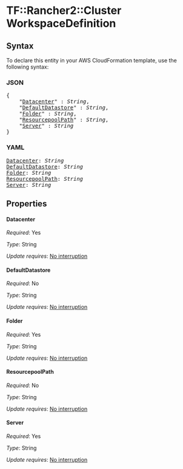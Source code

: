 # TF::Rancher2::Cluster WorkspaceDefinition

## Syntax

To declare this entity in your AWS CloudFormation template, use the following syntax:

### JSON

<pre>
{
    "<a href="#datacenter" title="Datacenter">Datacenter</a>" : <i>String</i>,
    "<a href="#defaultdatastore" title="DefaultDatastore">DefaultDatastore</a>" : <i>String</i>,
    "<a href="#folder" title="Folder">Folder</a>" : <i>String</i>,
    "<a href="#resourcepoolpath" title="ResourcepoolPath">ResourcepoolPath</a>" : <i>String</i>,
    "<a href="#server" title="Server">Server</a>" : <i>String</i>
}
</pre>

### YAML

<pre>
<a href="#datacenter" title="Datacenter">Datacenter</a>: <i>String</i>
<a href="#defaultdatastore" title="DefaultDatastore">DefaultDatastore</a>: <i>String</i>
<a href="#folder" title="Folder">Folder</a>: <i>String</i>
<a href="#resourcepoolpath" title="ResourcepoolPath">ResourcepoolPath</a>: <i>String</i>
<a href="#server" title="Server">Server</a>: <i>String</i>
</pre>

## Properties

#### Datacenter

_Required_: Yes

_Type_: String

_Update requires_: [No interruption](https://docs.aws.amazon.com/AWSCloudFormation/latest/UserGuide/using-cfn-updating-stacks-update-behaviors.html#update-no-interrupt)

#### DefaultDatastore

_Required_: No

_Type_: String

_Update requires_: [No interruption](https://docs.aws.amazon.com/AWSCloudFormation/latest/UserGuide/using-cfn-updating-stacks-update-behaviors.html#update-no-interrupt)

#### Folder

_Required_: Yes

_Type_: String

_Update requires_: [No interruption](https://docs.aws.amazon.com/AWSCloudFormation/latest/UserGuide/using-cfn-updating-stacks-update-behaviors.html#update-no-interrupt)

#### ResourcepoolPath

_Required_: No

_Type_: String

_Update requires_: [No interruption](https://docs.aws.amazon.com/AWSCloudFormation/latest/UserGuide/using-cfn-updating-stacks-update-behaviors.html#update-no-interrupt)

#### Server

_Required_: Yes

_Type_: String

_Update requires_: [No interruption](https://docs.aws.amazon.com/AWSCloudFormation/latest/UserGuide/using-cfn-updating-stacks-update-behaviors.html#update-no-interrupt)

